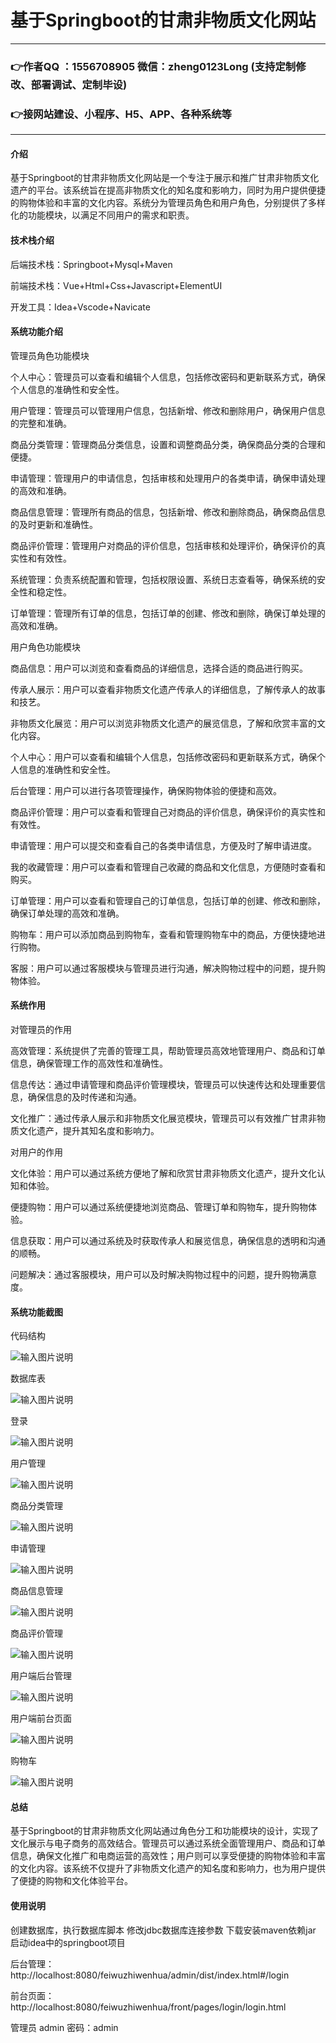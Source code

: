 # 基于Springboot的甘肃非物质文化网站

---
### 👉作者QQ ：1556708905 微信：zheng0123Long (支持定制修改、部署调试、定制毕设)

### 👉接网站建设、小程序、H5、APP、各种系统等

---

#### 介绍

基于Springboot的甘肃非物质文化网站是一个专注于展示和推广甘肃非物质文化遗产的平台。该系统旨在提高非物质文化的知名度和影响力，同时为用户提供便捷的购物体验和丰富的文化内容。系统分为管理员角色和用户角色，分别提供了多样化的功能模块，以满足不同用户的需求和职责。

#### 技术栈介绍

后端技术栈：Springboot+Mysql+Maven

前端技术栈：Vue+Html+Css+Javascript+ElementUI

开发工具：Idea+Vscode+Navicate


#### 系统功能介绍

管理员角色功能模块

个人中心：管理员可以查看和编辑个人信息，包括修改密码和更新联系方式，确保个人信息的准确性和安全性。

用户管理：管理员可以管理用户信息，包括新增、修改和删除用户，确保用户信息的完整和准确。

商品分类管理：管理商品分类信息，设置和调整商品分类，确保商品分类的合理和便捷。

申请管理：管理用户的申请信息，包括审核和处理用户的各类申请，确保申请处理的高效和准确。

商品信息管理：管理所有商品的信息，包括新增、修改和删除商品，确保商品信息的及时更新和准确性。

商品评价管理：管理用户对商品的评价信息，包括审核和处理评价，确保评价的真实性和有效性。

系统管理：负责系统配置和管理，包括权限设置、系统日志查看等，确保系统的安全性和稳定性。

订单管理：管理所有订单的信息，包括订单的创建、修改和删除，确保订单处理的高效和准确。

用户角色功能模块

商品信息：用户可以浏览和查看商品的详细信息，选择合适的商品进行购买。

传承人展示：用户可以查看非物质文化遗产传承人的详细信息，了解传承人的故事和技艺。

非物质文化展览：用户可以浏览非物质文化遗产的展览信息，了解和欣赏丰富的文化内容。

个人中心：用户可以查看和编辑个人信息，包括修改密码和更新联系方式，确保个人信息的准确性和安全性。

后台管理：用户可以进行各项管理操作，确保购物体验的便捷和高效。

商品评价管理：用户可以查看和管理自己对商品的评价信息，确保评价的真实性和有效性。

申请管理：用户可以提交和查看自己的各类申请信息，方便及时了解申请进度。

我的收藏管理：用户可以查看和管理自己收藏的商品和文化信息，方便随时查看和购买。

订单管理：用户可以查看和管理自己的订单信息，包括订单的创建、修改和删除，确保订单处理的高效和准确。

购物车：用户可以添加商品到购物车，查看和管理购物车中的商品，方便快捷地进行购物。

客服：用户可以通过客服模块与管理员进行沟通，解决购物过程中的问题，提升购物体验。

#### 系统作用

对管理员的作用

高效管理：系统提供了完善的管理工具，帮助管理员高效地管理用户、商品和订单信息，确保管理工作的高效性和准确性。

信息传达：通过申请管理和商品评价管理模块，管理员可以快速传达和处理重要信息，确保信息的及时传递和沟通。

文化推广：通过传承人展示和非物质文化展览模块，管理员可以有效推广甘肃非物质文化遗产，提升其知名度和影响力。

对用户的作用

文化体验：用户可以通过系统方便地了解和欣赏甘肃非物质文化遗产，提升文化认知和体验。

便捷购物：用户可以通过系统便捷地浏览商品、管理订单和购物车，提升购物体验。

信息获取：用户可以通过系统及时获取传承人和展览信息，确保信息的透明和沟通的顺畅。

问题解决：通过客服模块，用户可以及时解决购物过程中的问题，提升购物满意度。

#### 系统功能截图

代码结构

![输入图片说明](images/a7af4be815e672074ab175a3da48471.png)

数据库表

![输入图片说明](images/19c03c374fcabecbcfce8f7ef302b68.png)

登录

![输入图片说明](images/490f93166b758e34b69d6698bf07f73.png)

用户管理

![输入图片说明](images/97d94c145e4c1570d6deab4da158294.png)

商品分类管理

![输入图片说明](images/9df90dc7a44a072a94653804b5240e5.png)

申请管理

![输入图片说明](images/c2367e8d88f4abb056a61e2f1b0825c.png)

商品信息管理

![输入图片说明](images/e17af24ed08fb4e528d92157b961738.png)

商品评价管理

![输入图片说明](images/c3e88c303befc0376e062edb6449946.png)

用户端后台管理

![输入图片说明](images/68b7c3cfeaad22eb806f51b56ddf18d.png)

用户端前台页面

![输入图片说明](images/42ba666718c384cc9fbabeb0fceee12.png)

购物车

![输入图片说明](images/19006099af8b69a4c52f26765fe9201.png)

#### 总结

基于Springboot的甘肃非物质文化网站通过角色分工和功能模块的设计，实现了文化展示与电子商务的高效结合。管理员可以通过系统全面管理用户、商品和订单信息，确保文化推广和电商运营的高效性；用户则可以享受便捷的购物体验和丰富的文化内容。该系统不仅提升了非物质文化遗产的知名度和影响力，也为用户提供了便捷的购物和文化体验平台。

#### 使用说明

创建数据库，执行数据库脚本 修改jdbc数据库连接参数 下载安装maven依赖jar 启动idea中的springboot项目

后台管理：http://localhost:8080/feiwuzhiwenhua/admin/dist/index.html#/login   

前台页面：http://localhost:8080/feiwuzhiwenhua/front/pages/login/login.html 

管理员  admin  密码：admin    
